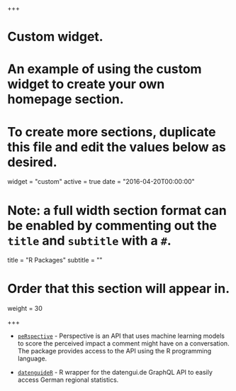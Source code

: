 +++
# Custom widget.
# An example of using the custom widget to create your own homepage section.
# To create more sections, duplicate this file and edit the values below as desired.
widget = "custom"
active = true
date = "2016-04-20T00:00:00"

# Note: a full width section format can be enabled by commenting out the `title` and `subtitle` with a `#`.
title = "R Packages"
subtitle = ""

# Order that this section will appear in.
weight = 30

+++

+ [`peRspective`](https://github.com/favstats/peRspective) - Perspective is an API that uses machine learning models to score the perceived impact a comment might have on a conversation. The package provides access to the API using the R programming language. 

+ [`datenguideR`](https://github.com/CorrelAid/datenguideR) - R wrapper for the datengui.de GraphQL API to easily access German regional statistics.

